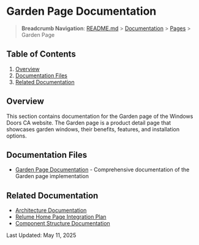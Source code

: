 # Garden Page Documentation

> **Breadcrumb Navigation**: [README.md](../../../README.md) > [Documentation](../../index.md) > [Pages](../index.md) > Garden Page

## Table of Contents

1. [Overview](#overview)
2. [Documentation Files](#documentation-files)
3. [Related Documentation](#related-documentation)

## Overview

This section contains documentation for the Garden page of the Windows Doors CA website. The Garden page is a product detail page that showcases garden windows, their benefits, features, and installation options.

## Documentation Files

- [Garden Page Documentation](./garden-page-documentation.md) - Comprehensive documentation of the Garden page implementation

## Related Documentation

- [Architecture Documentation](../../architecture/architecture-documentation.md)
- [Relume Home Page Integration Plan](../../guides/relume-home-page-integration-plan.md)
- [Component Structure Documentation](../../architecture/component-structure.md)

Last Updated: May 11, 2025

